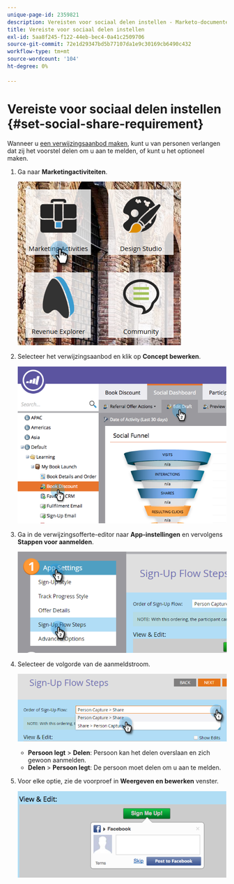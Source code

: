 ```yaml
---
unique-page-id: 2359821
description: Vereisten voor sociaal delen instellen - Marketo-documenten - productdocumentatie
title: Vereiste voor sociaal delen instellen
exl-id: 5aa8f245-f122-44eb-bec4-0a41c2509706
source-git-commit: 72e1d29347bd5b77107da1e9c30169cb6490c432
workflow-type: tm+mt
source-wordcount: '104'
ht-degree: 0%

---
```


# Vereiste voor sociaal delen instellen {#set-social-share-requirement}

Wanneer u [een verwijzingsaanbod maken](/help/marketo/product-docs/demand-generation/social/referral-offers/create-a-referral-offer.md), kunt u van personen verlangen dat zij het voorstel delen om u aan te melden, of kunt u het optioneel maken.

1. Ga naar **Marketingactiviteiten**.

   ![](assets/ma-1.png)

1. Selecteer het verwijzingsaanbod en klik op **Concept bewerken**.

   ![](assets/image2015-4-22-13-3a30-3a36.png)

1. Ga in de verwijzingsofferte-editor naar **App-instellingen** en vervolgens **Stappen voor aanmelden**.

   ![](assets/three.png)

1. Selecteer de volgorde van de aanmeldstroom.

   ![](assets/four.png)

   * **Persoon legt** > **Delen**: Persoon kan het delen overslaan en zich gewoon aanmelden.
   * **Delen** > **Persoon legt**: De persoon moet delen om u aan te melden.

1. Voor elke optie, zie de voorproef in **Weergeven en bewerken** venster.

   ![](assets/image2015-4-22-13-3a34-3a28.png)
